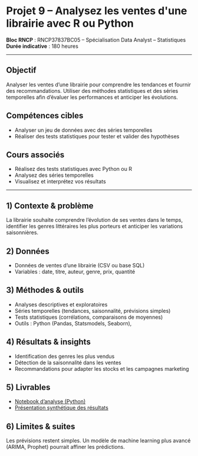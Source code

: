 # Projet 9 – Analysez les ventes d'une librairie avec R ou Python

**Bloc RNCP** : RNCP37837BC05 – Spécialisation Data Analyst – Statistiques  
**Durée indicative** : 180 heures  

---

## Objectif
Analyser les ventes d’une librairie pour comprendre les tendances et fournir des recommandations. Utiliser des méthodes statistiques et des séries temporelles afin d’évaluer les performances et anticiper les évolutions.

## Compétences cibles
- Analyser un jeu de données avec des séries temporelles  
- Réaliser des tests statistiques pour tester et valider des hypothèses  

## Cours associés
- Réalisez des tests statistiques avec Python ou R  
- Analysez des séries temporelles  
- Visualisez et interprétez vos résultats  

---

## 1) Contexte & problème
La librairie souhaite comprendre l’évolution de ses ventes dans le temps, identifier les genres littéraires les plus porteurs et anticiper les variations saisonnières.

## 2) Données
- Données de ventes d’une librairie (CSV ou base SQL)  
- Variables : date, titre, auteur, genre, prix, quantité  

## 3) Méthodes & outils
- Analyses descriptives et exploratoires  
- Séries temporelles (tendances, saisonnalité, prévisions simples)  
- Tests statistiques (corrélations, comparaisons de moyennes)  
- Outils : Python (Pandas, Statsmodels, Seaborn),  

## 4) Résultats & insights
- Identification des genres les plus vendus  
- Détection de la saisonnalité dans les ventes  
- Recommandations pour adapter les stocks et les campagnes marketing  

## 5) Livrables
- [Notebook d’analyse (Python)](Gwynn_Gabriel_1_notebook_032025.ipynb)   
- [Présentation synthétique des résultats](Gwynn_Gabriel_2_support_032025.pdf)  

## 6) Limites & suites
Les prévisions restent simples. Un modèle de machine learning plus avancé (ARIMA, Prophet) pourrait affiner les prédictions.
